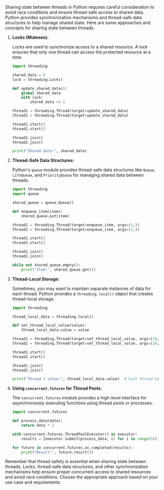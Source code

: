 Sharing state between threads in Python requires careful consideration to avoid race conditions and ensure thread-safe access to shared data. Python provides synchronization mechanisms and thread-safe data structures to help manage shared state. Here are some approaches and concepts for sharing state between threads:

1. **Locks (Mutexes):**

   Locks are used to synchronize access to a shared resource. A lock ensures that only one thread can access the protected resource at a time.

   ```python
   import threading

   shared_data = 0
   lock = threading.Lock()

   def update_shared_data():
       global shared_data
       with lock:
           shared_data += 1

   thread1 = threading.Thread(target=update_shared_data)
   thread2 = threading.Thread(target=update_shared_data)

   thread1.start()
   thread2.start()

   thread1.join()
   thread2.join()

   print("Shared data:", shared_data)
   ```

2. **Thread-Safe Data Structures:**

   Python's `queue` module provides thread-safe data structures like `Queue`, `LifoQueue`, and `PriorityQueue` for managing shared data between threads.

   ```python
   import threading
   import queue

   shared_queue = queue.Queue()

   def enqueue_item(item):
       shared_queue.put(item)

   thread1 = threading.Thread(target=enqueue_item, args=(1,))
   thread2 = threading.Thread(target=enqueue_item, args=(2,))

   thread1.start()
   thread2.start()

   thread1.join()
   thread2.join()

   while not shared_queue.empty():
       print("Item:", shared_queue.get())
   ```

3. **Thread-Local Storage:**

   Sometimes, you may want to maintain separate instances of data for each thread. Python provides a `threading.local()` object that creates thread-local storage.

   ```python
   import threading

   thread_local_data = threading.local()

   def set_thread_local_value(value):
       thread_local_data.value = value

   thread1 = threading.Thread(target=set_thread_local_value, args=(10,))
   thread2 = threading.Thread(target=set_thread_local_value, args=(20,))

   thread1.start()
   thread2.start()

   thread1.join()
   thread2.join()

   print("Thread 1 value:", thread_local_data.value)  # Each thread has its own value
   ```

4. **Using `concurrent.futures` for Thread Pools:**

   The `concurrent.futures` module provides a high-level interface for asynchronously executing functions using thread pools or processes.

   ```python
   import concurrent.futures

   def process_data(data):
       return data * 2

   with concurrent.futures.ThreadPoolExecutor() as executor:
       results = [executor.submit(process_data, i) for i in range(5)]

   for future in concurrent.futures.as_completed(results):
       print("Result:", future.result())
   ```

Remember that thread safety is essential when sharing state between threads. Locks, thread-safe data structures, and other synchronization mechanisms help ensure proper concurrent access to shared resources and avoid race conditions. Choose the appropriate approach based on your use case and requirements.
